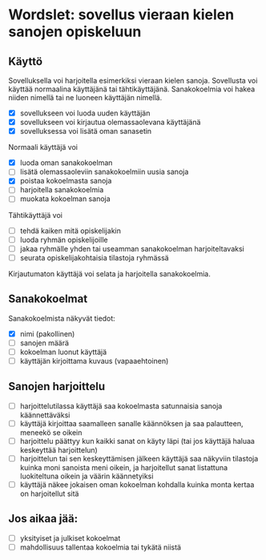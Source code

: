 # Wordslet: sovellus vieraan kielen sanojen opiskeluun

## Käyttö
Sovelluksella voi harjoitella esimerkiksi vieraan kielen sanoja. Sovellusta voi käyttää normaalina käyttäjänä tai tähtikäyttäjänä. Sanakokoelmia voi hakea niiden nimellä tai ne luoneen käyttäjän nimellä.

- [x] sovellukseen voi luoda uuden käyttäjän
- [x] sovellukseen voi kirjautua olemassaolevana käyttäjänä
- [x] sovelluksessa voi lisätä oman sanasetin

Normaali käyttäjä voi
- [x] luoda oman sanakokoelman
- [ ] lisätä olemassaoleviin sanakokoelmiin uusia sanoja
- [x] poistaa kokoelmasta sanoja
- [ ] harjoitella sanakokoelmia
- [ ] muokata kokoelman sanoja

Tähtikäyttäjä voi
- [ ] tehdä kaiken mitä opiskelijakin
- [ ] luoda ryhmän opiskelijoille
- [ ] jakaa ryhmälle yhden tai useamman sanakokoelman harjoiteltavaksi
- [ ] seurata opiskelijakohtaisia tilastoja ryhmässä

Kirjautumaton käyttäjä voi selata ja harjoitella sanakokoelmia.

## Sanakokoelmat
Sanakokoelmista näkyvät tiedot:
- [x] nimi (pakollinen)
- [ ] sanojen määrä
- [ ] kokoelman luonut käyttäjä
- [ ] käyttäjän kirjoittama kuvaus (vapaaehtoinen)

## Sanojen harjoittelu
- [ ] harjoittelutilassa käyttäjä saa kokoelmasta satunnaisia sanoja käännettäväksi
- [ ] käyttäjä kirjoittaa saamalleen sanalle käännöksen ja saa palautteen, meneekö se oikein
- [ ] harjoittelu päättyy kun kaikki sanat on käyty läpi (tai jos käyttäjä haluaa keskeyttää harjoittelun)
- [ ] harjoittelun tai sen keskeyttämisen jälkeen käyttäjä saa näkyviin tilastoja kuinka moni sanoista meni oikein, ja harjoitellut sanat listattuna luokiteltuna oikein ja väärin käännetyiksi
- [ ] käyttäjä näkee jokaisen oman kokoelman kohdalla kuinka monta kertaa on harjoitellut sitä

## Jos aikaa jää:
- [ ] yksityiset ja julkiset kokoelmat
- [ ] mahdollisuus tallentaa kokoelmia tai tykätä niistä
